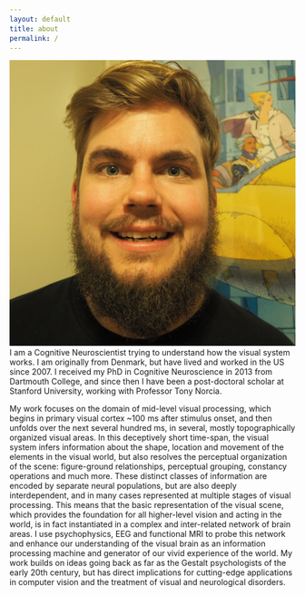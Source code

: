 ```yaml
---
layout: default
title: about
permalink: /
---
```

<img class="big-image" src="/assets/pjkohler.jpg" alt="Picture of the author">
I am a Cognitive Neuroscientist trying to understand how the visual system works. I am originally from Denmark, but have lived and worked in the US since 2007. I received my PhD in Cognitive Neuroscience in 2013 from Dartmouth College, and since then I have been a post-doctoral scholar at Stanford University, working with Professor Tony Norcia.

My work focuses on the domain of mid-level visual processing, which begins in primary visual cortex ~100 ms after stimulus onset, and then unfolds over the next several hundred ms, in several, mostly topographically organized visual areas. In this deceptively short time-span, the visual system infers information about the shape, location and movement of the elements in the visual world, but also resolves the perceptual organization of the scene: figure-ground relationships, perceptual grouping, constancy operations and much more. These distinct classes of information are encoded by separate neural populations, but are also deeply interdependent, and in many cases represented at multiple stages of visual processing. This means that the basic representation of the visual scene, which provides the foundation for all higher-level vision and acting in the world, is in fact instantiated in a complex and inter-related network of brain areas. I use psychophysics, EEG and functional MRI to probe this network and enhance our understanding of the visual brain as an information processing machine and generator of our vivid experience of the world. My work builds on ideas going back as far as the Gestalt psychologists of the early 20th century, but has direct implications for cutting-edge applications in computer vision and the treatment of visual and neurological disorders.